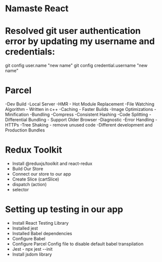 # Namaste React

# Resolved git user authentication error by updating my username and credentials:

git config user.name "new name"
git config credential.username "new name"

# Parcel
-Dev Build
-Local Server
-HMR - Hot Module Replacement
-File Watching Algorithm - Written in c++
-Caching - Faster Builds
-Image Optimizations
-Minification
-Bundling 
-Compress
-Consistent Hashing
-Code Splitting
-Differential Bundling - Support Older Browser
-Diagnostic
-Error Handling
-HTTPs
-Tree Shaking - remove unused code
-Different development and Production Bundles


# Redux Toolkit

- Install @reduxjs/toolkit and react-redux
- Build Our Store
- Connect our store to our app
- Create Slice (cartSlice)
- dispatch (action)
- selector

# Setting up testing in our app

- Install React Testing Library
- Installed jest
- Installed Babel dependencies
- Configure Babel
- Configure Parcel Config file to disable default babel transpilation
- Jest - npx jest --init
- Install jsdom library